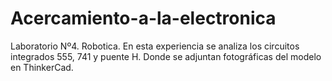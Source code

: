 # Acercamiento-a-la-electronica
Laboratorio Nº4. Robotica. En esta experiencia se analiza los circuitos integrados 555, 741 y puente H. Donde se adjuntan fotográficas del modelo en ThinkerCad.

